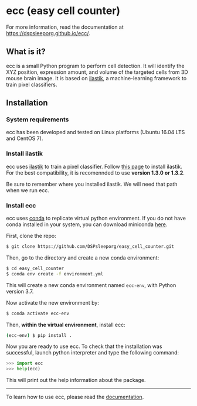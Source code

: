 # ecc (easy cell counter)
For more information, read the documentation at https://dspsleeporg.github.io/ecc/.

## What is it?
ecc is a small Python program to perform cell detection. It will identify the XYZ position, expression amount, and volume of the targeted cells from 3D mouse brain image. It is based on [ilastik](https://www.ilastik.org/), a machine-learning framework to train pixel classifiers.


## Installation
### System requirements
ecc has been developed and tested on Linux platforms (Ubuntu 16.04 LTS and CentOS 7).

### Install ilastik
ecc uses [ilastik](https://www.ilastik.org/) to train a pixel classifier. Follow [this page](https://www.ilastik.org/documentation/basics/installation) to install ilastik. For the best compatibility, it is recomennded to use **version 1.3.0 or 1.3.2**.

Be sure to remember where you installed ilastik. We will need that path when we run ecc.

### Install ecc
ecc uses [conda](https://docs.conda.io/projects/conda/en/latest/index.html) to replicate virtual python environment. If you do not have conda installed in your system, you can download miniconda [here](https://docs.conda.io/en/latest/miniconda.html).

First, clone the repo:
```bash
$ git clone https://github.com/DSPsleeporg/easy_cell_counter.git
```

Then, go to the directory and create a new conda environment:

```bash
$ cd easy_cell_counter
$ conda env create -f environment.yml
```

This will create a new conda environment named `ecc-env`, with Python version 3.7.

Now activate the new environment by:
```bash
$ conda activate ecc-env
```

Then, **within the virtual environment**, install ecc:
```bash
(ecc-env) $ pip install .
```

Now you are ready to use ecc. To check that the installation was successful, launch python interpreter and type the following command:
```python
>>> import ecc
>>> help(ecc)
```
This will print out the help information about the package.

---

To learn how to use ecc, please read the [documentation](https://dspsleeporg.github.io/ecc/).